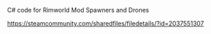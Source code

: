 C# code for Rimworld Mod Spawners and Drones

https://steamcommunity.com/sharedfiles/filedetails/?id=2037551307
